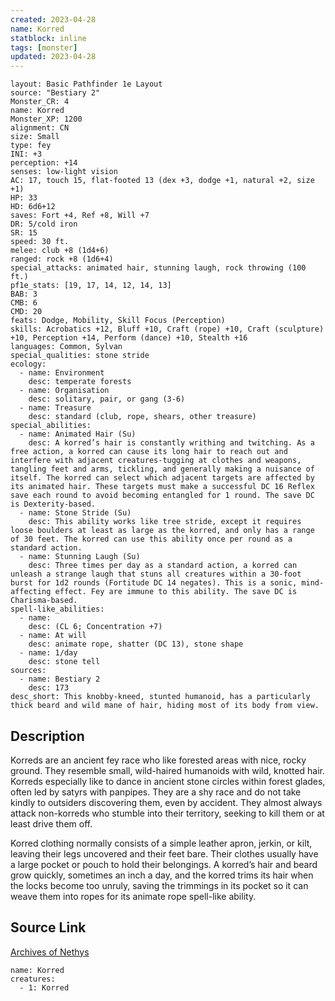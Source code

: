 ```yaml
---
created: 2023-04-28
name: Korred
statblock: inline
tags: [monster]
updated: 2023-04-28
---
```

```statblock
layout: Basic Pathfinder 1e Layout
source: "Bestiary 2"
Monster_CR: 4
name: Korred
Monster_XP: 1200
alignment: CN
size: Small
type: fey
INI: +3
perception: +14
senses: low-light vision
AC: 17, touch 15, flat-footed 13 (dex +3, dodge +1, natural +2, size +1)
HP: 33
HD: 6d6+12
saves: Fort +4, Ref +8, Will +7
DR: 5/cold iron
SR: 15
speed: 30 ft.
melee: club +8 (1d4+6)
ranged: rock +8 (1d6+4)
special_attacks: animated hair, stunning laugh, rock throwing (100 ft.)
pf1e_stats: [19, 17, 14, 12, 14, 13]
BAB: 3
CMB: 6
CMD: 20
feats: Dodge, Mobility, Skill Focus (Perception)
skills: Acrobatics +12, Bluff +10, Craft (rope) +10, Craft (sculpture) +10, Perception +14, Perform (dance) +10, Stealth +16
languages: Common, Sylvan
special_qualities: stone stride
ecology:
  - name: Environment
    desc: temperate forests
  - name: Organisation
    desc: solitary, pair, or gang (3-6)
  - name: Treasure
    desc: standard (club, rope, shears, other treasure)
special_abilities:
  - name: Animated Hair (Su)
    desc: A korred’s hair is constantly writhing and twitching. As a free action, a korred can cause its long hair to reach out and interfere with adjacent creatures-tugging at clothes and weapons, tangling feet and arms, tickling, and generally making a nuisance of itself. The korred can select which adjacent targets are affected by its animated hair. These targets must make a successful DC 16 Reflex save each round to avoid becoming entangled for 1 round. The save DC is Dexterity-based.
  - name: Stone Stride (Su)
    desc: This ability works like tree stride, except it requires loose boulders at least as large as the korred, and only has a range of 30 feet. The korred can use this ability once per round as a standard action.
  - name: Stunning Laugh (Su)
    desc: Three times per day as a standard action, a korred can unleash a strange laugh that stuns all creatures within a 30-foot burst for 1d2 rounds (Fortitude DC 14 negates). This is a sonic, mind-affecting effect. Fey are immune to this ability. The save DC is Charisma-based.
spell-like_abilities:
  - name:
    desc: (CL 6; Concentration +7)
  - name: At will
    desc: animate rope, shatter (DC 13), stone shape
  - name: 1/day
    desc: stone tell
sources:
  - name: Bestiary 2
    desc: 173
desc_short: This knobby-kneed, stunted humanoid, has a particularly thick beard and wild mane of hair, hiding most of its body from view.
```
## Description
Korreds are an ancient fey race who like forested areas with nice, rocky ground. They resemble small, wild-haired humanoids with wild, knotted hair. Korreds especially like to dance in ancient stone circles within forest glades, often led by satyrs with panpipes. They are a shy race and do not take kindly to outsiders discovering them, even by accident. They almost always attack non-korreds who stumble into their territory, seeking to kill them or at least drive them off.

Korred clothing normally consists of a simple leather apron, jerkin, or kilt, leaving their legs uncovered and their feet bare. Their clothes usually have a large pocket or pouch to hold their belongings. A korred’s hair and beard grow quickly, sometimes an inch a day, and the korred trims its hair when the locks become too unruly, saving the trimmings in its pocket so it can weave them into ropes for its animate rope spell-like ability.
## Source Link
[Archives of Nethys](https://aonprd.com/MonsterDisplay.aspx?ItemName=Korred)
```encounter-table
name: Korred
creatures:
  - 1: Korred
```
